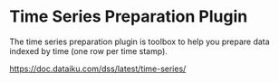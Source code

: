 # Time Series Preparation Plugin
The time series preparation plugin is toolbox to help you prepare data indexed by time (one row per time stamp).

https://doc.dataiku.com/dss/latest/time-series/
